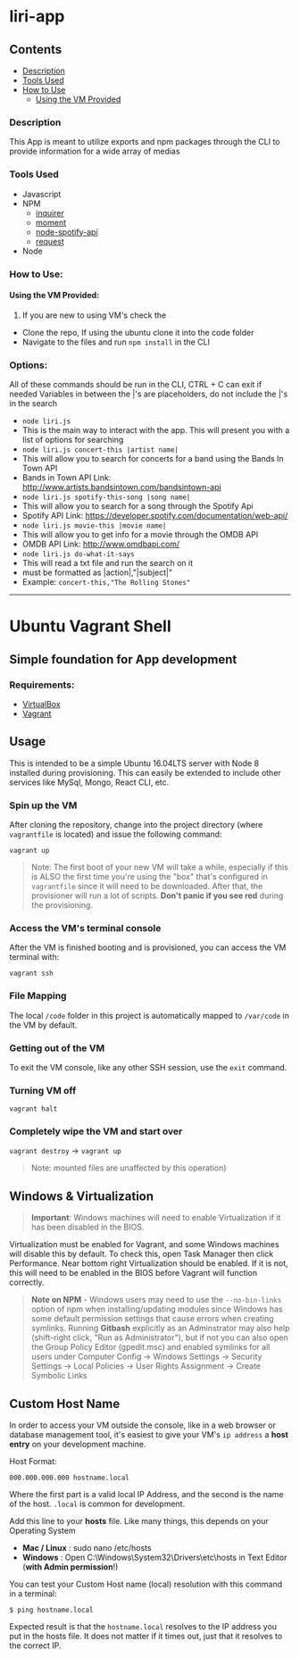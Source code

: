 # liri-app

## Contents
- [Description](#description)
- [Tools Used](#tools-used)
- [How to Use](#how-to-use)
  - [Using the VM Provided](#using-the-vm-provided)

### Description
This App is meant to utilize exports and npm packages through the CLI to provide information for a wide array of medias

### Tools Used
- Javascript
- NPM
  - [inquirer](https://www.npmjs.com/package/inquirer "Inquirer's NPM page")
  - [moment](https://www.npmjs.com/package/moment "Moment's NPM page")
  - [node-spotify-api](https://www.npmjs.com/package/node-spotify-api "Node-Spotify-Api's NPM page")
  - [request](https://www.npmjs.com/package/request "Request's NPM page")
- Node

### How to Use:

#### Using the VM Provided:
1. If you are new to using VM's check the 

- Clone the repo, If using the ubuntu clone it into the code folder
- Navigate to the files and run `npm install` in the CLI

### Options:
All of these commands should be run in the CLI, CTRL + C can exit if needed
Variables in between the |'s are placeholders, do not include the |'s in the search

- `node liri.js`
 - This is the main way to interact with the app. This will present you with a list of options for searching
- `node liri.js concert-this |artist name|`
 - This will allow you to search for concerts for a band using the Bands In Town API
  - Bands in Town API Link: http://www.artists.bandsintown.com/bandsintown-api
- `node liri.js spotify-this-song |song name|`
 - This will allow you to search for a song through the Spotify Api
  - Spotify API Link: https://developer.spotify.com/documentation/web-api/
- `node liri.js movie-this |movie name|`
 - This will allow you to get info for a movie through the OMDB API
  - OMDB API Link: http://www.omdbapi.com/
- `node liri.js do-what-it-says`
 - This will read a txt file and run the search on it
  - must be formatted as |action|,"|subject|"
  - Example: `concert-this,"The Rolling Stones"`

---

# Ubuntu Vagrant Shell
## Simple foundation for App development

### Requirements:
* [VirtualBox](https://www.virtualbox.org/wiki/Downloads)
* [Vagrant](https://www.vagrantup.com/downloads.html)

## Usage
This is intended to be a simple Ubuntu 16.04LTS server with Node 8 installed during provisioning. This can easily be extended to include other services like MySql, Mongo, React CLI, etc.

### Spin up the VM
After cloning the repository, change into the project directory (where `vagrantfile` is located) and issue the following command:

`vagrant up`

> Note: The first boot of your new VM will take a while, especially if this is ALSO the first time you're using the "box" that's configured in `vagrantfile` since it will need to be downloaded. After that, the provisioner will run a lot of scripts. **Don't panic if you see red** during the provisioning.

### Access the VM's terminal console
After the VM is finished booting and is provisioned, you can access the VM terminal with:

`vagrant ssh`

### File Mapping

The local `/code` folder in this project is automatically mapped to `/var/code` in the VM by default.

### Getting out of the VM
To exit the VM console, like any other SSH session, use the `exit` command.

### Turning VM off
`vagrant halt`

### Completely wipe the VM and start over 
`vagrant destroy` -> `vagrant up`

> Note: mounted files are unaffected by this operation)

## Windows & Virtualization
> **Important**: Windows machines will need to enable Virtualization if it has been disabled in the BIOS.

Virtualization must be enabled for Vagrant, and some Windows machines will disable this by default. To check this, open Task Manager then click Performance. Near bottom right Virtualization should be enabled. If it is not, this will need to be enabled in the BIOS before Vagrant will function correctly.

> **Note on NPM** - Windows users may need to use the `--no-bin-links` option of npm when installing/updating modules since Windows has some default permission settings that cause errors when creating symlinks. Running **Gitbash** explicitly as an Adminstrator may also help (shift-right click, "Run as Administrator"), but if not you can also open the Group Policy Editor (gpedit.msc) and enabled symlinks for all users under Computer Config -> Windows Settings -> Security Settings -> Local Policies -> User Rights Assignment -> Create Symbolic Links

## Custom Host Name
In order to access your VM outside the console, like in a web browser or database management tool, it's easiest to give your VM's `ip address` a **host entry** on your development machine.

Host Format:

`000.000.000.000 hostname.local`

Where the first part is a valid local IP Address, and the second is the name of the host. `.local` is common for development.

Add this line to your **hosts** file. Like many things, this depends on your Operating System

* **Mac / Linux** :  sudo nano /etc/hosts
* **Windows** : Open C:\Windows\System32\Drivers\etc\hosts in Text Editor (**with Admin permission**!)

You can test your Custom Host name (local) resolution with this command in a terminal:

`$ ping hostname.local`

Expected result is that the `hostname.local` resolves to the IP address you put in the hosts file. It does not matter if it times out, just that it resolves to the correct IP.